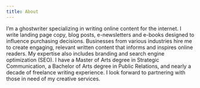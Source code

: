 ```yaml
---
title: About
---
```

I’m a ghostwriter specializing in writing online content for the internet. I write landing page copy, blog posts, e-newsletters and e-books designed to influence purchasing decisions. Businesses from various industries hire me to create engaging, relevant written content that informs and inspires online readers. My expertise also includes branding and search engine optimization (SEO). I have a Master of Arts degree in Strategic Communication, a Bachelor of Arts degree in Public Relations, and nearly a decade of freelance writing experience. I look forward to partnering with those in need of my creative services.